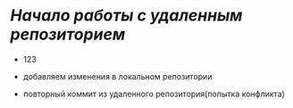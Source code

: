 # __*Начало работы с удаленным репозиторием*__

* 123
* добавляем изменения в локальном репозитории

* повторный коммит из удаленного репозитория(попытка конфликта)

